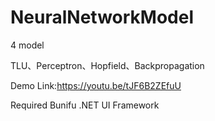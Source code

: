 # NeuralNetworkModel

4 model

TLU、Perceptron、Hopfield、Backpropagation

Demo Link:https://youtu.be/tJF6B2ZEfuU

Required Bunifu .NET UI Framework


